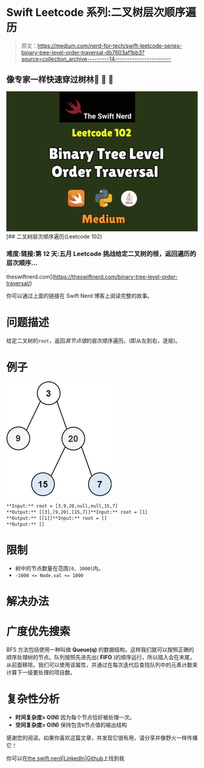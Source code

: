 # Swift Leetcode 系列:二叉树层次顺序遍历

> 原文：<https://medium.com/nerd-for-tech/swift-leetcode-series-binary-tree-level-order-traversal-db7603af1bb3?source=collection_archive---------14----------------------->

## 像专家一样快速穿过树林🚀 🚀 🚀

![](img/576fc0f76f113398d6e99db61c2d42aa.png)[](https://theswiftnerd.com/binary-tree-level-order-traversal/) [## 二叉树层次顺序遍历(Leetcode 102)

### 难度:链接:第 12 天:五月 Leetcode 挑战给定二叉树的根，返回遍历的层次顺序…

theswiftnerd.com](https://theswiftnerd.com/binary-tree-level-order-traversal/) 

你可以通过上面的链接在 Swift Nerd 博客上阅读完整的故事。

# 问题描述

给定二叉树的`root`，返回*其节点值*的层次顺序遍历。(即从左到右，逐层)。

# 例子

![](img/b998db024f18014af3a48340574a8fd3.png)

```
**Input:** root = [3,9,20,null,null,15,7]
**Output:** [[3],[9,20],[15,7]]**Input:** root = [1]
**Output:** [[1]]**Input:** root = []
**Output:** []
```

# 限制

*   树中的节点数量在范围`[0, 2000]`内。
*   `-1000 <= Node.val <= 1000`

# 解决办法

# 广度优先搜索

BFS 方法包括使用一种叫做 **Queue(q)** 的数据结构，这样我们就可以按照正确的顺序处理树的节点。队列按照先进先出( **FIFO** )的顺序运行，所以插入会在末尾，从前面移除。我们可以使用该属性，并通过在每次迭代后查找队列中的元素计数来计算下一级要处理的项目数。

# 复杂性分析

*   **时间复杂度= O(N)** 因为每个节点恰好被处理一次。
*   **空间复杂度= O(N)** 保持包含`N`节点值的输出结构

感谢您的阅读。如果你喜欢这篇文章，并发现它很有用，请分享并像野火一样传播它！

你可以在[the swift nerd](https://theswiftnerd.com/)|[LinkedIn](https://www.linkedin.com/in/varunrathi28/)|[Github](https://github.com/varunrathi28)上找到我